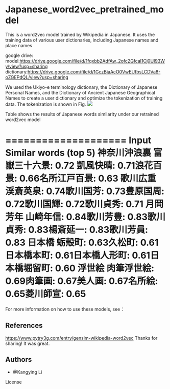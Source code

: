 # Japanese_word2vec_pretrained_model
This is a word2vec model trained by Wikipedia in Japanese. It uses the training data of various user dictionaries, including Japanese names and place names

google drive:
model:https://drive.google.com/file/d/1fqxbb2AdfAw_2ofc2Gfcal1Cj0UI93Wy/view?usp=sharing
dictionary:https://drive.google.com/file/d/1GczBiaAcO0VwEUfbsLCDVa8-oZGEPdQL/view?usp=sharing

We used the Ukiyo-e terminology dictionary, the Dictionary of Japanese Personal Names, and the Dictionary of Ancient Japanese Geographical Names to create a user dictionary and optimize the tokenization of training data. 
The tokenization is shown in Fig.
![](tokenization.png)

Table shows the results of Japanese words similarity under our retrained word2vec model

====================
Input	Similar words (top 5)
神奈川沖浪裏	富嶽三十六景: 0.72 凱風快晴: 0.71浪花百景: 0.66名所江戸百景: 0.63
歌川広重	渓斎英泉: 0.74歌川国芳: 0.73豊原国周: 0.72歌川国輝: 0.72歌川貞秀: 0.71
月岡芳年	山崎年信: 0.84歌川芳豊: 0.83歌川貞秀: 0.83楊斎延一: 0.83歌川芳員: 0.83
日本橋	蛎殻町: 0.63久松町: 0.61日本橋本町: 0.61日本橋人形町: 0.61日本橋堀留町: 0.60
浮世絵	肉筆浮世絵: 0.69肉筆画: 0.67美人画: 0.67名所絵: 0.65菱川師宣: 0.65
===================
For more information on how to use these models, see：

References
----------
https://www.pytry3g.com/entry/gensim-wikipedia-word2vec
Thanks for sharing! It was great. 


Authors
-------

- @Kangying Li 


License
